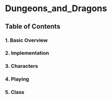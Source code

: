 # Dungeons_and_Dragons

## Table of Contents

### 1. Basic Overview
### 2. Implementation
### 3. Characters
### 4. Playing
### 5. Class